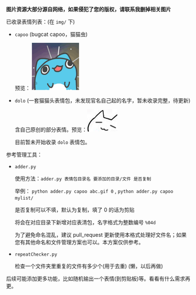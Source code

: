 **图片资源大部分源自网络，如果侵犯了您的版权，请联系我删掉相关图片**



已收录表情列表：(在 `img/` 下)

- `capoo` (bugcat capoo，猫猫虫)

  预览： <img src='img/capoo/0004.gif'></img>

- `dolo` (一套猫猫头表情包，未发现官名自己起的名字，暂未收录完整，待更新)

  含自己原创的部分表情。预览：<img src='img/dolo/0001.jpg'></img>

  目前暂未开始收录 `dolo` 表情包。



参考管理工具：

- `adder.py` 

  使用方法：`adder.py 表情包目录名 要添加的目录/文件 是否复制` 

  举例： `python adder.py capoo abc.gif 0` , `python adder.py capoo mylist/` 

  是否复制可以不填，默认为复制，填了 0 的话为剪贴

  将会在对应目录下新增对应表清包，名字格式为整数编号 `%04d` 

  为了避免命名混乱，建议 pull\_request 更新使用本格式处理好文件名；如果您有其他命名和文件管理方案也可以。本方案仅供参考。
  
- `repeatChecker.py`

  检查一个文件夹里重复的文件有多少个(用于去重) (懒，以后再做)



后续可能添加更多功能，比如随机输出一个表情(到剪贴板)等。看看有什么需求再更。

